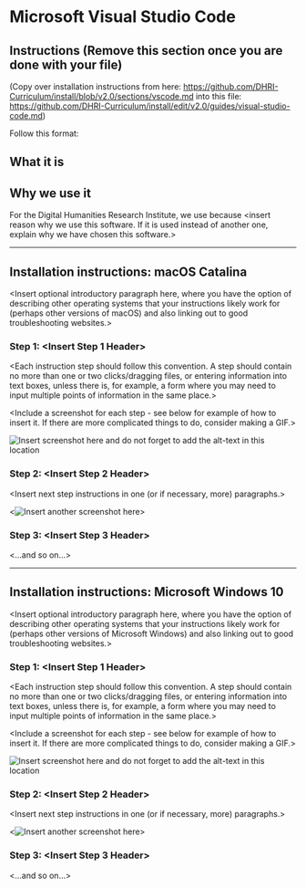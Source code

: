 # Microsoft Visual Studio Code

## Instructions (**Remove this section once you are done with your file**)

(Copy over installation instructions from here: https://github.com/DHRI-Curriculum/install/blob/v2.0/sections/vscode.md into this file: https://github.com/DHRI-Curriculum/install/edit/v2.0/guides/visual-studio-code.md)

Follow this format:

## What it is

<Describe the software that this guide will install. Be specific as we consider following installation instructions to be part of the foundational skills that learners will aquire in the DHRI.>

## Why we use it

For the Digital Humanities Research Institute, we use <insert software here> because <insert reason why we use this software. If it is used instead of another one, explain why we have chosen this software.>

---

## Installation instructions: macOS Catalina

<Insert optional introductory paragraph here, where you have the option of describing other operating systems that your instructions likely work for (perhaps other versions of macOS) and also linking out to good troubleshooting websites.>

### Step 1: <Insert Step 1 Header>

<Each instruction step should follow this convention. A step should contain no more than one or two clicks/dragging files, or entering information into text boxes, unless there is, for example, a form where you may need to input multiple points of information in the same place.>

<Include a screenshot for each step - see below for example of how to insert it. If there are more complicated things to do, consider making a GIF.>

![Insert screenshot here and do not forget to add the alt-text in this location](../images/<filename.png>)

### Step 2: <Insert Step 2 Header>

<Insert next step instructions in one (or if necessary, more) paragraphs.>

<![Insert another screenshot here](../images/<filename.png>)>

### Step 3: <Insert Step 3 Header>

<...and so on...>

---

## Installation instructions: Microsoft Windows 10

<Insert optional introductory paragraph here, where you have the option of describing other operating systems that your instructions likely work for (perhaps other versions of Microsoft Windows) and also linking out to good troubleshooting websites.>

### Step 1: <Insert Step 1 Header>

<Each instruction step should follow this convention. A step should contain no more than one or two clicks/dragging files, or entering information into text boxes, unless there is, for example, a form where you may need to input multiple points of information in the same place.>

<Include a screenshot for each step - see below for example of how to insert it. If there are more complicated things to do, consider making a GIF.>

![Insert screenshot here and do not forget to add the alt-text in this location](../images/<filename.png>)

### Step 2: <Insert Step 2 Header>

<Insert next step instructions in one (or if necessary, more) paragraphs.>

<![Insert another screenshot here](../images/<filename.png>)>

### Step 3: <Insert Step 3 Header>

<...and so on...>
